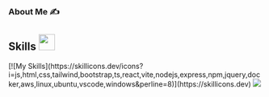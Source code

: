 ### About Me ✍

<h2> Skills <img src = "https://media2.giphy.com/media/QssGEmpkyEOhBCb7e1/giphy.gif?cid=ecf05e47a0n3gi1bfqntqmob8g9aid1oyj2wr3ds3mg700bl&rid=giphy.gif" width = 32px> </h2>
[![My Skills](https://skillicons.dev/icons?i=js,html,css,tailwind,bootstrap,ts,react,vite,nodejs,express,npm,jquery,docker,aws,linux,ubuntu,vscode,windows&perline=8)](https://skillicons.dev)

<a href="https://visitcount.itsvg.in">
  <img src="https://visitcount.itsvg.in/api?id=Andrew-Roide&label=Profile%20Views&color=0&icon=5&pretty=false" />
</a>
<!--
**Andrew-Roide/Andrew-Roide** is a ✨ _special_ ✨ repository because its `README.md` (this file) appears on your GitHub profile.

Here are some ideas to get you started:

- 🔭 I’m currently working on ...
- 🌱 I’m currently learning ...
- 👯 I’m looking to collaborate on ...
- 🤔 I’m looking for help with ...
- 💬 Ask me about ...
- 📫 How to reach me: ...
- 😄 Pronouns: ...
- ⚡ Fun fact: ...
-->
